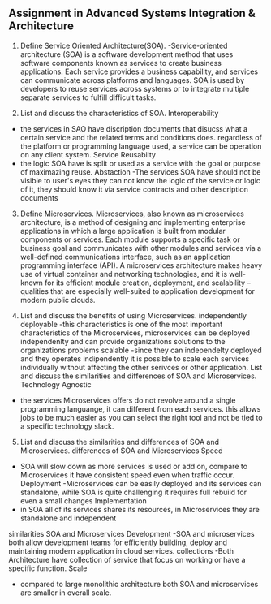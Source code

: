 ## Assignment in Advanced Systems Integration & Architecture
1. Define Service Oriented Architecture(SOA).
-Service-oriented architecture (SOA) is a software development method that uses software components known as services to create business applications. 
Each service provides a business capability, and services can communicate across platforms and languages. 
SOA is used by developers to reuse services across systems or to integrate multiple separate services to fulfill difficult tasks.

2. List and discuss the characteristics of SOA.
Interoperability
- the services in SAO have discription documents that disucss what a certain service and the related terms and conditions does. regardless of the platform or programming language used,
a service can be operation on any client system.
Service Reusabilty
- the logic SOA have is split or used as a service with the goal or purpose of maximazing reuse.
Abstaction
-The services SOA have should not be visible to user's eyes they can not know the logic of the service or logic of it, they should know it via service contracts and other description documents 

3. Define Microservices.
Microservices, also known as microservices architecture, is a method of designing and implementing enterprise applications in which a large 
application is built from modular components or services. Each module supports a specific task or business goal and communicates with other modules 
and services via a well-defined communications interface, such as an application programming interface (API). A microservices architecture makes heavy 
use of virtual container and networking technologies, and it is well-known for its efficient module creation, deployment, 
and scalability – qualities that are especially well-suited to application development for modern public clouds.


4. List and discuss the benefits of using Microservices.
independently deployable
-this characteristics is one of the most important characteristics of the Microservices, microservices can be deployed independenlty and can provide organizations solutions 
to the organizations problems
scalable
-since they can independelty deployed and they operates indipendently it is possible to scale each services individually without affecting the other serivces or other application.
List and discuss the similarities and differences of SOA and Microservices.
Technology Agnostic
- the services Microservices offers do not revolve around a single programming languange, it can different from each services. this allows jobs to be much easier as you can
select the right tool and not be tied to a specific technology slack.

5. List and discuss the similarities and differences of SOA and Microservices.
differences of SOA and Microservices
Speed
- SOA will slow down as more services is used or add on, compare to Microservices it have consistent speed even when traffic occur.
Deployment
-Microservices can be easily deployed and its services can standalone, while SOA is quite challenging it requires full rebuild for even a small changes
Implementation
- in SOA all of its services shares its resources, in Microservices they are standalone and independent 

similarities SOA and Microservices
Development
-SOA and microservices both allow development teams for efficiently building, deploy and maintaining modern application in cloud services.
collections
-Both Architecture have collection of service that focus on working or have a specific function.
Scale
- compared to large monolithic architecture both SOA and microservices are smaller in overall scale.